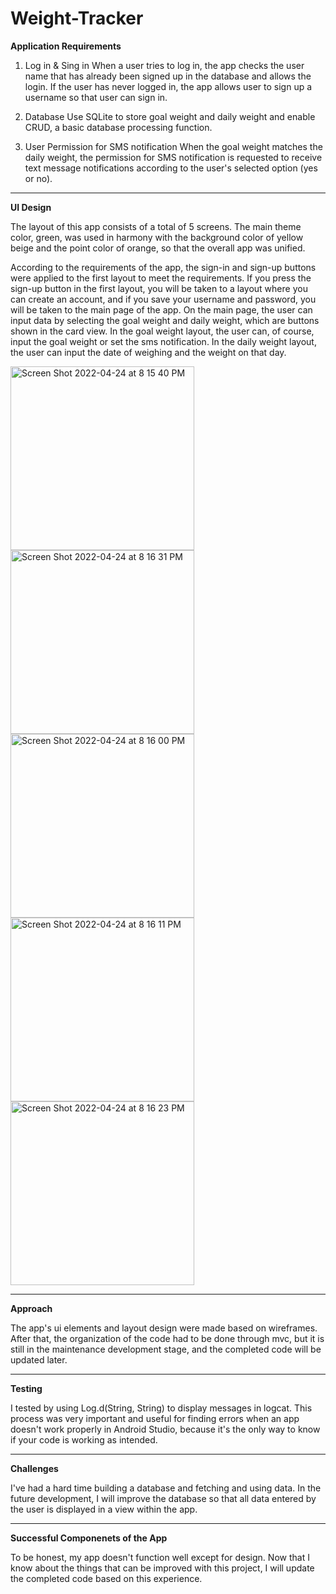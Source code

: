 # Weight-Tracker
**Application Requirements**

1. Log in & Sing in 
  When a user tries to log in, the app checks the user name that has already been signed up in the database and allows    the login. If the user has never logged in, the app allows user to sign up a username so that user can sign in. 

2. Database
  Use SQLite to store goal weight and daily weight and enable CRUD, a basic database processing function.

3. User Permission for SMS notification
  When the goal weight matches the daily weight, the permission for SMS notification is requested to receive text message notifications according to the user's selected option (yes or no).
---
**UI Design**

  The layout of this app consists of a total of 5 screens. The main theme color, green, was used in harmony with the  background color of yellow beige and the point color of orange, so that the overall app was unified. 

  According to the requirements of the app, the sign-in and sign-up buttons were applied to the first layout to meet the requirements. If you press the sign-up button in the first layout, you will be taken to a layout where you can create an account, and if you save your username and password, you will be taken to the main page of the app. On the main page, the user can input data by selecting the goal weight and daily weight, which are buttons shown in the card view.  In the goal weight layout, the user can, of course, input the goal weight or set the sms notification.  In the daily weight layout, the user can input the date of weighing and the weight on that day.

<img width="294" alt="Screen Shot 2022-04-24 at 8 15 40 PM" src="https://user-images.githubusercontent.com/37701529/165002841-65c0691c-348b-430d-9376-7cb93a4b11e0.png">

<img width="294" alt="Screen Shot 2022-04-24 at 8 16 31 PM" src="https://user-images.githubusercontent.com/37701529/165002846-605b38db-483c-4006-9189-2c0e72917781.png">

<img width="294" alt="Screen Shot 2022-04-24 at 8 16 00 PM" src="https://user-images.githubusercontent.com/37701529/165002843-d959ec46-8dc9-4d10-9fd3-9cf6f5d29b57.png">

<img width="294" alt="Screen Shot 2022-04-24 at 8 16 11 PM" src="https://user-images.githubusercontent.com/37701529/165002844-aa20e6ff-80c9-4def-b433-7898321e38dc.png">

<img width="294" alt="Screen Shot 2022-04-24 at 8 16 23 PM" src="https://user-images.githubusercontent.com/37701529/165002845-92c1fc58-08b2-4be8-99bc-83990f6b5611.png">

---
**Approach**

The app's ui elements and layout design were made based on wireframes. After that, the organization of the code had to be done through mvc, but it is still in the maintenance development stage, and the completed code will be updated later.

---
**Testing**

I tested by using Log.d(String, String) to display messages in logcat. This process was very important and useful for finding errors when an app doesn't work properly in Android Studio, because it's the only way to know if your code is working as intended.

---
**Challenges**


I've had a hard time building a database and fetching and using data. In the future development, I will improve the database so that all data entered by the user is displayed in a view within the app.

---
**Successful Componenets of the App**

To be honest, my app doesn't function well except for design. Now that I know about the things that can be improved with this project, I will update the completed code based on this experience.
